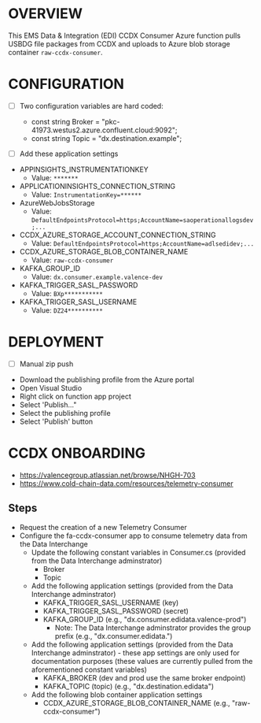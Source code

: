 # OVERVIEW

This EMS Data & Integration (EDI) CCDX Consumer Azure function pulls USBDG file packages from CCDX and uploads to Azure blob storage container `raw-ccdx-consumer`. 

# CONFIGURATION

- [ ] Two configuration variables are hard coded:

  - const string Broker = "pkc-41973.westus2.azure.confluent.cloud:9092";
  - const string Topic = "dx.destination.example";

- [ ]  Add these application settings
  - APPINSIGHTS_INSTRUMENTATIONKEY
    - Value: `*******`
  - APPLICATIONINSIGHTS_CONNECTION_STRING
    - Value: `InstrumentationKey=******`
  - AzureWebJobsStorage
    - Value: `DefaultEndpointsProtocol=https;AccountName=saoperationallogsdev;...`
  - CCDX_AZURE_STORAGE_ACCOUNT_CONNECTION_STRING
    - Value: `DefaultEndpointsProtocol=https;AccountName=adlsedidev;...`
  - CCDX_AZURE_STORAGE_BLOB_CONTAINER_NAME
    - Value: `raw-ccdx-consumer`
  - KAFKA_GROUP_ID
    - Value: `dx.consumer.example.valence-dev`
  - KAFKA_TRIGGER_SASL_PASSWORD
    - Value: `BXp***********`
  - KAFKA_TRIGGER_SASL_USERNAME
    - Value: `DZ24**********`
  
# DEPLOYMENT
- [ ]  Manual zip push
  - Download the publishing profile from the Azure portal
  - Open Visual Studio
  - Right click on function app project
  - Select 'Publish..."
  - Select the publishing profile
  - Select 'Publish' button

# CCDX ONBOARDING
- https://valencegroup.atlassian.net/browse/NHGH-703
- https://www.cold-chain-data.com/resources/telemetry-consumer

## Steps
- Request the creation of a new Telemetry Consumer
- Configure the fa-ccdx-consumer app to consume telemetry data from the Data Interchange
  - Update the following constant variables in Consumer.cs (provided from the Data Interchange adminstrator)
    - Broker 
	- Topic 
  - Add the following application settings (provided from the Data Interchange adminstrator)
    - KAFKA_TRIGGER_SASL_USERNAME (key)
	- KAFKA_TRIGGER_SASL_PASSWORD (secret)
	- KAFKA_GROUP_ID (e.g., "dx.consumer.edidata.valence-prod")
	  - Note: The Data Interchange adminstrator provides the group prefix (e.g., "dx.consumer.edidata.")
  - Add the following application settings (provided from the Data Interchange adminstrator) - these app settings are only used for documentation purposes (these values are currently pulled from the aforementioned constant variables)
	- KAFKA_BROKER (dev and prod use the same broker endpoint) 
	- KAFKA_TOPIC (topic) (e.g., "dx.destination.edidata")
  - Add the following blob container application settings
    - CCDX_AZURE_STORAGE_BLOB_CONTAINER_NAME (e.g., "raw-ccdx-consumer")